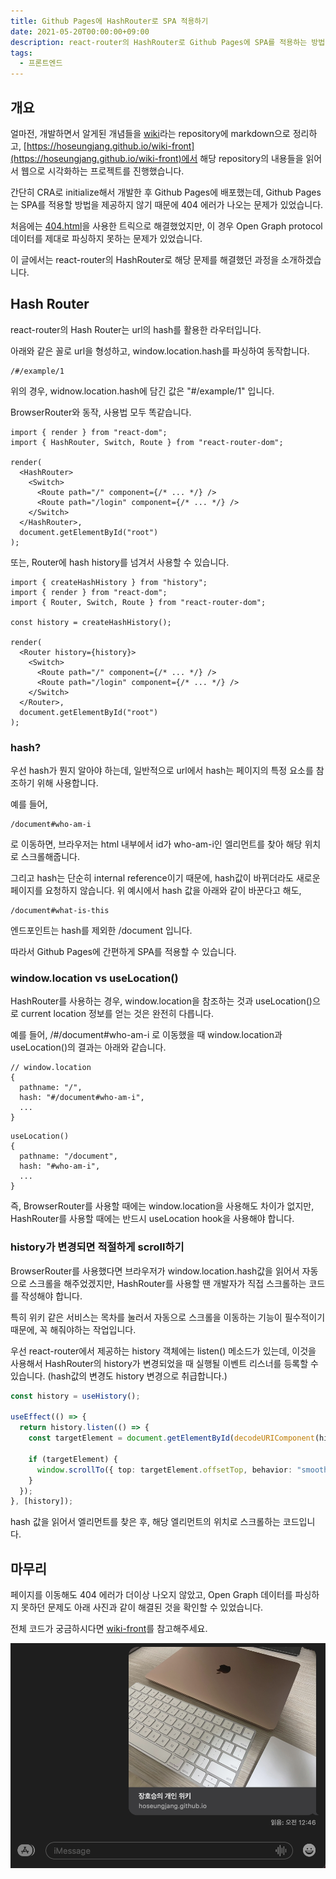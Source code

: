 ```yaml
---
title: Github Pages에 HashRouter로 SPA 적용하기
date: 2021-05-20T00:00:00+09:00
description: react-router의 HashRouter로 Github Pages에 SPA를 적용하는 방법을 소개합니다.
tags:
  - 프론트엔드
---
```


## 개요

얼마전, 개발하면서 알게된 개념들을 [wiki](https://github.com/HoseungJang/wiki)라는 repository에 markdown으로 정리하고, [https://hoseungjang.github.io/wiki-front](https://hoseungjang.github.io/wiki-front)에서 해당 repository의 내용들을 읽어서 웹으로 시각화하는 프로젝트를 진행했습니다.

간단히 CRA로 initialize해서 개발한 후 Github Pages에 배포했는데, Github Pages는 SPA를 적용할 방법을 제공하지 않기 때문에 404 에러가 나오는 문제가 있었습니다.

처음에는 [404.html](https://github.com/rafgraph/spa-github-pages)을 사용한 트릭으로 해결했었지만, 이 경우 Open Graph protocol 데이터를 제대로 파싱하지 못하는 문제가 있었습니다.

이 글에서는 react-router의 HashRouter로 해당 문제를 해결했던 과정을 소개하겠습니다.

## Hash Router

react-router의 Hash Router는 url의 hash를 활용한 라우터입니다.

아래와 같은 꼴로 url을 형성하고, window.location.hash를 파싱하여 동작합니다.

```
/#/example/1
```

위의 경우, widnow.location.hash에 담긴 값은 "#/example/1" 입니다.

BrowserRouter와 동작, 사용법 모두 똑같습니다.

```tsx
import { render } from "react-dom";
import { HashRouter, Switch, Route } from "react-router-dom";

render(
  <HashRouter>
    <Switch>
      <Route path="/" component={/* ... */} />
      <Route path="/login" component={/* ... */} />
    </Switch>
  </HashRouter>,
  document.getElementById("root")
);
```

또는, Router에 hash history를 넘겨서 사용할 수 있습니다.

```tsx
import { createHashHistory } from "history";
import { render } from "react-dom";
import { Router, Switch, Route } from "react-router-dom";

const history = createHashHistory();

render(
  <Router history={history}>
    <Switch>
      <Route path="/" component={/* ... */} />
      <Route path="/login" component={/* ... */} />
    </Switch>
  </Router>,
  document.getElementById("root")
);
```

### hash?

우선 hash가 뭔지 알아야 하는데, 일반적으로 url에서 hash는 페이지의 특정 요소를 참조하기 위해 사용합니다.

예를 들어,

```
/document#who-am-i
```

로 이동하면, 브라우저는 html 내부에서 id가 who-am-i인 엘리먼트를 찾아 해당 위치로 스크롤해줍니다.

그리고 hash는 단순히 internal reference이기 때문에, hash값이 바뀌더라도 새로운 페이지를 요청하지 않습니다. 위 예시에서 hash 값을 아래와 같이 바꾼다고 해도,

```
/document#what-is-this
```

엔드포인트는 hash를 제외한 /document 입니다.

따라서 Github Pages에 간편하게 SPA를 적용할 수 있습니다.

### window.location vs useLocation()

HashRouter를 사용하는 경우, window.location을 참조하는 것과 useLocation()으로 current location 정보를 얻는 것은 완전히 다릅니다.

예를 들어, /#/document#who-am-i 로 이동했을 때 window.location과 useLocation()의 결과는 아래와 같습니다.

```
// window.location
{
  pathname: "/",
  hash: "#/document#who-am-i",
  ...
}
```

```
useLocation()
{
  pathname: "/document",
  hash: "#who-am-i",
  ...
}
```

즉, BrowserRouter를 사용할 때에는 window.location을 사용해도 차이가 없지만, HashRouter를 사용할 때에는 반드시 useLocation hook을 사용해야 합니다.

### history가 변경되면 적절하게 scroll하기

BrowserRouter를 사용했다면 브라우저가 window.location.hash값을 읽어서 자동으로 스크롤을 해주었겠지만, HashRouter를 사용할 땐 개발자가 직접 스크롤하는 코드를 작성해야 합니다.

특히 위키 같은 서비스는 목차를 눌러서 자동으로 스크롤을 이동하는 기능이 필수적이기 때문에, 꼭 해줘야하는 작업입니다.

우선 react-router에서 제공하는 history 객체에는 listen() 메소드가 있는데, 이것을 사용해서 HashRouter의 history가 변경되었을 때 실행될 이벤트 리스너를 등록할 수 있습니다. (hash값의 변경도 history 변경으로 취급합니다.)

```typescript
const history = useHistory();

useEffect(() => {
  return history.listen(() => {
    const targetElement = document.getElementById(decodeURIComponent(history.location.hash.slice(1)));

    if (targetElement) {
      window.scrollTo({ top: targetElement.offsetTop, behavior: "smooth" });
    }
  });
}, [history]);
```

hash 값을 읽어서 엘리먼트를 찾은 후, 해당 엘리먼트의 위치로 스크롤하는 코드입니다.

## 마무리

페이지를 이동해도 404 에러가 더이상 나오지 않았고, Open Graph 데이터를 파싱하지 못하던 문제도 아래 사진과 같이 해결된 것을 확인할 수 있었습니다.

전체 코드가 궁금하시다면 [wiki-front](https://github.com/HoseungJang/wiki-front)를 참고해주세요.

![](./result.png)
